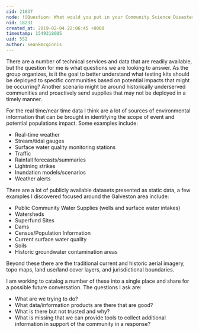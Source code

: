 ```yaml
---
cid: 21837
node: ![Question: What would you put in your Community Science Disaster Response Toolkit?](../notes/Bronwen/01-31-2019/question-what-would-you-put-in-your-community-science-disaster-response-toolkit)
nid: 18231
created_at: 2019-02-04 22:06:45 +0000
timestamp: 1549318005
uid: 552
author: seankmcginnis
---
```


There are a number of technical services and data that are readily available, but the question for me is what questions we are looking to answer. As the group organizes, is it the goal to better understand what testing kits should be deployed to specific communities based on potential impacts that might be occurring? Another scenario might be around historically underserved communities and proactively send supplies that may not be deployed in a timely manner.

For the real time/near time data I think are a lot of sources of environmental information that can be brought in identifying the scope of event and potential populations impact. Some examples include:

* Real-time weather
* Stream/tidal gauges
* Surface water quality monitoring stations
* Traffic
* Rainfall forecasts/summaries
* Lightning strikes
* Inundation models/scenarios
* Weather alerts

There are a lot of publicly available datasets presented as static data, a few examples I discovered focused around the Galveston area include:

* Public Community Water Supplies (wells and surface water intakes)
* Watersheds
* Superfund Sites
* Dams
* Census/Population Information
* Current surface water quality
* Soils
* Historic groundwater contamination areas

Beyond these there are the traditional current and historic aerial imagery, topo maps, land use/land cover layers, and jurisdictional boundaries.

I am working to catalog a number of these into a single place and share for a possible future conversation. The questions I ask are:

* What are we trying to do?
* What data/information products are there that are good?
* What is there but not trusted and why?
* What is missing that we can provide tools to collect additional information in support of the community in a response?